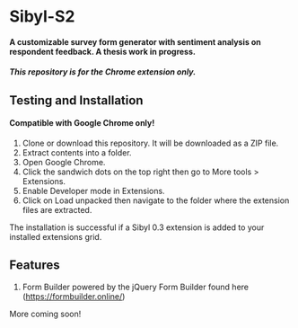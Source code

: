 # Sibyl-S2
#### A customizable survey form generator with sentiment analysis on respondent feedback. A thesis work in progress.
##### This repository is for the Chrome extension only.
## Testing and Installation
#### Compatible with Google Chrome only!
1. Clone or download this repository. It will be downloaded as a ZIP file.
2. Extract contents into a folder.
3. Open Google Chrome.
4. Click the sandwich dots on the top right then go to More tools > Extensions.
5. Enable Developer mode in Extensions.
6. Click on Load unpacked then navigate to the folder where the extension files are extracted.

The installation is successful if a Sibyl 0.3 extension is added to your installed extensions grid.

## Features
1. Form Builder powered by the jQuery Form Builder found here (https://formbuilder.online/)

More coming soon!
